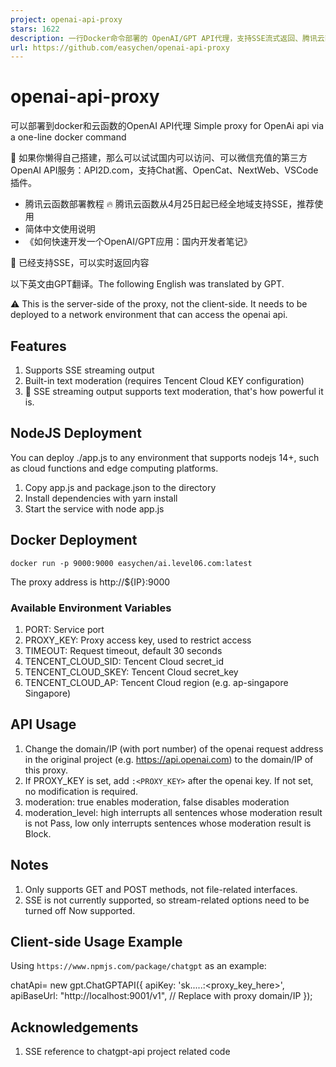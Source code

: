 ```yaml
---
project: openai-api-proxy
stars: 1622
description: 一行Docker命令部署的 OpenAI/GPT API代理，支持SSE流式返回、腾讯云函数 。Simple proxy for OpenAi api via a one-line docker command
url: https://github.com/easychen/openai-api-proxy
---
```


openai-api-proxy
================

可以部署到docker和云函数的OpenAI API代理 Simple proxy for OpenAi api via a one-line docker command

🌳 如果你懒得自己搭建，那么可以试试国内可以访问、可以微信充值的第三方OpenAI API服务：API2D.com，支持Chat酱、OpenCat、NextWeb、VSCode插件。

-   腾讯云函数部署教程 🔥 腾讯云函数从4月25日起已经全地域支持SSE，推荐使用
-   简体中文使用说明
-   《如何快速开发一个OpenAI/GPT应用：国内开发者笔记》

🎉 已经支持SSE，可以实时返回内容

以下英文由GPT翻译。The following English was translated by GPT.

⚠️ This is the server-side of the proxy, not the client-side. It needs to be deployed to a network environment that can access the openai api.

Features
--------

1.  Supports SSE streaming output
2.  Built-in text moderation (requires Tencent Cloud KEY configuration)
3.  💪 SSE streaming output supports text moderation, that's how powerful it is.

NodeJS Deployment
-----------------

You can deploy ./app.js to any environment that supports nodejs 14+, such as cloud functions and edge computing platforms.

1.  Copy app.js and package.json to the directory
2.  Install dependencies with yarn install
3.  Start the service with node app.js

Docker Deployment
-----------------

```
docker run -p 9000:9000 easychen/ai.level06.com:latest
```

The proxy address is http://${IP}:9000

### Available Environment Variables

1.  PORT: Service port
2.  PROXY\_KEY: Proxy access key, used to restrict access
3.  TIMEOUT: Request timeout, default 30 seconds
4.  TENCENT\_CLOUD\_SID: Tencent Cloud secret\_id
5.  TENCENT\_CLOUD\_SKEY: Tencent Cloud secret\_key
6.  TENCENT\_CLOUD\_AP: Tencent Cloud region (e.g. ap-singapore Singapore)

API Usage
---------

1.  Change the domain/IP (with port number) of the openai request address in the original project (e.g. https://api.openai.com) to the domain/IP of this proxy.
2.  If PROXY\_KEY is set, add `:<PROXY_KEY>` after the openai key. If not set, no modification is required.
3.  moderation: true enables moderation, false disables moderation
4.  moderation\_level: high interrupts all sentences whose moderation result is not Pass, low only interrupts sentences whose moderation result is Block.

Notes
-----

1.  Only supports GET and POST methods, not file-related interfaces.
2.  SSE is not currently supported, so stream-related options need to be turned off Now supported.

Client-side Usage Example
-------------------------

Using `https://www.npmjs.com/package/chatgpt` as an example:

chatApi\= new gpt.ChatGPTAPI({
    apiKey: 'sk.....:<proxy\_key\_here>',
    apiBaseUrl: "http://localhost:9001/v1", // Replace with proxy domain/IP
});
   

Acknowledgements
----------------

1.  SSE reference to chatgpt-api project related code
